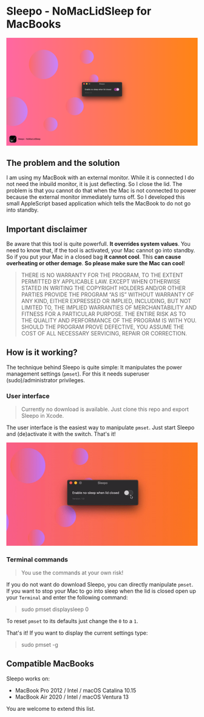 # Sleepo - NoMacLidSleep for MacBooks
![Header image](images/sleepo.png)
## The problem and the solution
I am using my MacBook with an external monitor. While it is connected I do
not need the inbuild monitor, it is just deflecting. So I close the lid. The
problem is that you cannot do that when the Mac is not connected to power
because the external monitor immediately turns off. So I developed this small AppleScript
based application which tells the MacBook to do not go into standby.

## Important disclaimer
Be aware that this tool is quite powerfull. **It overrides system values**.
You need to know that, if the tool is activated, your Mac cannot go into
standby. So if you put your Mac in a closed bag **it cannot cool**. This
**can cause overheating or other demage**. **So please make sure the Mac can
cool**!

> THERE IS NO WARRANTY FOR THE PROGRAM, TO THE EXTENT PERMITTED BY APPLICABLE LAW. EXCEPT WHEN OTHERWISE STATED IN WRITING THE COPYRIGHT HOLDERS AND/OR OTHER PARTIES PROVIDE THE PROGRAM “AS IS” WITHOUT WARRANTY OF ANY KIND, EITHER EXPRESSED OR IMPLIED, INCLUDING, BUT NOT LIMITED TO, THE IMPLIED WARRANTIES OF MERCHANTABILITY AND FITNESS FOR A PARTICULAR PURPOSE. THE ENTIRE RISK AS TO THE QUALITY AND PERFORMANCE OF THE PROGRAM IS WITH YOU. SHOULD THE PROGRAM PROVE DEFECTIVE, YOU ASSUME THE COST OF ALL NECESSARY SERVICING, REPAIR OR CORRECTION.

## How is it working?
The technique behind Sleepo is quite simple: It manipulates the power management settings (`pmset`). For this it needs superuser (sudo)/administrator privileges.

### User interface

> Currently no download is available. Just clone this repo and export Sleepo
in Xcode.

The user interface is the easiest way to manipulate `pmset`. Just start Sleepo
and (de)activate it with the switch. That's it!

![User interface example GIF](images/example-video.gif)

### Terminal commands
> You use the commands at your own risk!

If you do not want do download Sleepo, you can directly manipulate `pmset`. If
you want to stop your Mac to go into sleep when the lid is closed open up your `Terminal` and enter the following command:

> sudo pmset displaysleep 0

To reset `pmset` to its defaults just change the `0` to a `1`.

That's it! If you want to display the current settings type:

> sudo pmset -g

## Compatible MacBooks
Sleepo works on:
* MacBook Pro 2012 / Intel / macOS Catalina 10.15
* MacBook Air 2020 / Intel / macOS Ventura 13

You are welcome to extend this list.

